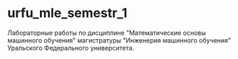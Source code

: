 # urfu_mle_semestr_1
Лабораторные работы по дисциплине "Математические основы машинного обучения" магистратуры "Инженерия машинного обучения" Уральского Федерального университета.
